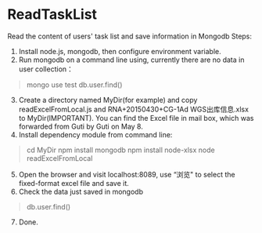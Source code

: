 # ReadTaskList
Read the content of users' task list and save information in Mongodb
Steps:
1. Install node.js, mongodb, then configure environment variable.
2. Run mongodb on a command line using, currently there are no data in user collection：
  > mongo
  > use test
  > db.user.find()
3. Create a directory named MyDir(for example) and copy readExcelFromLocal.js and RNA+20150430+CG-1Ad WGS出库信息.xlsx to MyDir(IMPORTANT). You can find the Excel file in mail box, which was forwarded from Guti by Guti on May 8.
4. Install dependency module from command line:
  > cd MyDir
  > npm install mongodb
  > npm install node-xlsx
  > node readExcelFromLocal
5. Open the browser and visit localhost:8089, use “浏览" to select the fixed-format excel file and save it.
6. Check the data just saved in mongodb
  > db.user.find()
7. Done.
